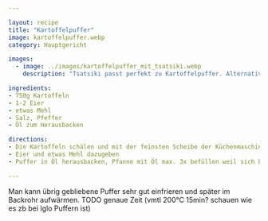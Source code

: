 ```yaml
---

layout: recipe
title: "Kartoffelpuffer"
image: kartoffelpuffer.webp
category: Hauptgericht

images:
  - image: ../images/kartoffelpuffer_mit_tsatsiki.webp
    description: "Tsatsiki passt perfekt zu Kartoffelpuffer. Alternativ: Karottensalat"

ingredients:
- 750g Kartoffeln
- 1-2 Eier
- etwas Mehl
- Salz, Pfeffer
- Öl zum Herausbacken

directions:
- Die Kartoffeln schälen und mit der feinsten Scheibe der Küchenmaschine reiben
- Eier und etwas Mehl dazugeben
- Puffer in Öl herausbacken, Pfanne mit Öl max. 3x befüllen weil sich bei jedem Durchgang mehr Reste ansammeln die dunkler werden

---
```


Man kann übrig gebliebene Puffer sehr gut einfrieren und später im Backrohr aufwärmen. TODO genaue Zeit (vmtl 200°C 15min? schauen wie es zb bei Iglo Puffern ist)
